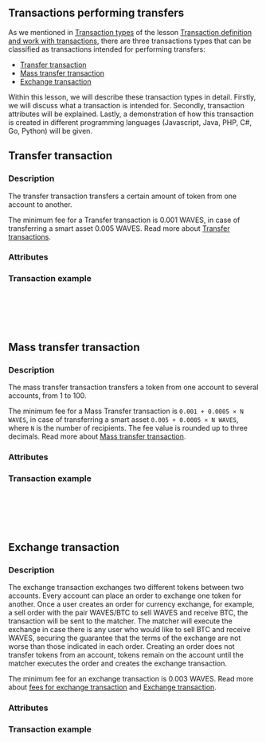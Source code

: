 ## Transactions performing transfers ##  

As we mentioned in [Transaction types]() of the lesson [Transaction definition and work with transactions](), there are three transactions types that can be classified as transactions intended for performing transfers:
- [Transfer transaction](#transfer-transaction)
- [Mass transfer transaction](#mass-transfer-transaction)  
- [Exchange transaction](#exchange-transaction)

Within this lesson, we will describe these transaction types in detail. Firstly, we will discuss what a transaction is intended for. Secondly, transaction attributes will be explained. Lastly, a demonstration of how this transaction is created in different programming languages (Javascript, Java, PHP, C#, Go, Python) will be given.

## Transfer transaction ##

### Description ###

The transfer transaction transfers a certain amount of token from one account to another.

The minimum fee for a Transfer transaction is 0.001 WAVES, in case of transferring a smart asset 0.005 WAVES. Read more about [Transfer transactions](https://docs.waves.tech/en/blockchain/transaction-type/transfer-transaction).

### Attributes ###

### Transaction example ###


<CodeBlock>

```js
```
```java
```
```php
```
```csharp
```
```go
```
```python
```

</CodeBlock>

## Mass transfer transaction ##

### Description ###

The mass transfer transaction transfers a token from one account to several accounts, from 1 to 100.

The minimum fee for a Mass Transfer transaction is `0.001 + 0.0005 × N WAVES`, in case of transferring a smart asset `0.005 + 0.0005 × N WAVES`, where `N` is the number of recipients. The fee value is rounded up to three decimals. Read more about [Mass transfer transaction](https://docs.waves.tech/en/blockchain/transaction-type/mass-transfer-transaction).

### Attributes ###

### Transaction example ###

<CodeBlock>

```js
```
```java
```
```php
```
```csharp
```
```go
```
```python
```

</CodeBlock>

## Exchange transaction ##

### Description ###

The exchange transaction exchanges two different tokens between two accounts. Every account can place an order to exchange one token for another. Once a user creates an order for currency exchange, for example, a sell order with the pair WAVES/BTC to sell WAVES and receive BTC, the transaction will be sent to the matcher. The matcher will execute the exchange in case there is any user who would like to sell BTC and receive WAVES, securing the guarantee that the terms of the exchange are not worse than those indicated in each order. Creating an order does not transfer tokens from an account, tokens remain on the account until the matcher executes the order and creates the exchange transaction.

The minimum fee for an exchange transaction is 0.003 WAVES. Read more about [fees for exchange transaction](https://docs.waves.tech/en/blockchain/transaction-type/exchange-transaction#transaction-fee) and [Exchange transaction](https://docs.waves.tech/en/blockchain/transaction-type/exchange-transaction).

### Attributes ###

### Transaction example ###

<CodeBlock>

```js
```
```java
```
```php
```
```csharp
```
```go
```
```python
```

</CodeBlock>